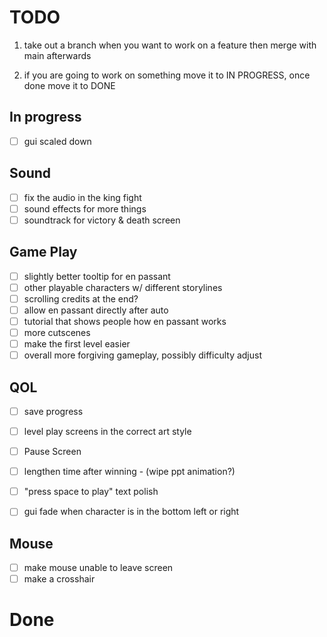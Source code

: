 # TODO
1) take out a branch when you want to work on a feature then merge with main afterwards

2) if you are going to work on something move it to IN PROGRESS, once done move it to DONE
## In progress
- [ ] gui scaled down

## Sound
- [ ] fix the audio in the king fight
- [ ] sound effects for more things
- [ ] soundtrack for victory & death screen

## Game Play
- [ ] slightly better tooltip for en passant
- [ ] other playable characters w/ different storylines
- [ ] scrolling credits at the end?
- [ ] allow en passant directly after auto
- [ ] tutorial that shows people how en passant works
- [ ] more cutscenes
- [ ] make the first level easier
- [ ] overall more forgiving gameplay, possibly difficulty adjust

## QOL
- [ ] save progress
- [ ] level play screens in the correct art style
- [ ] Pause Screen
- [ ] lengthen time after winning - (wipe ppt animation?)
- [ ] "press space to play" text polish

- [ ] gui fade when character is in the bottom left or right

## Mouse
- [ ] make mouse unable to leave screen
- [ ] make a crosshair

# Done

